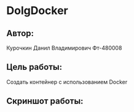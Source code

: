 # DolgDocker
## Автор: 
Курочкин Данил Владимирович Фт-480008
## Цель работы: 
Создать контейнер с использованием Docker
## Cкриншот работы:
